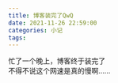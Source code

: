 ```yaml
---
title: 博客装完了QwQ
date: 2021-11-26 22:59:00
categories: 小记
tags:
---
```


<!-- wp:paragraph -->
<p>忙了一个晚上，博客终于装完了<br>不得不说这个网速是真的慢啊……</p>
<!-- /wp:paragraph -->

